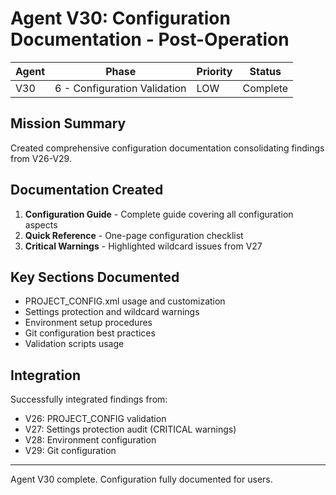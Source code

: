 # Agent V30: Configuration Documentation - Post-Operation

| Agent | Phase | Priority | Status |
|-------|-------|----------|--------|
| V30 | 6 - Configuration Validation | LOW | Complete |

## Mission Summary
Created comprehensive configuration documentation consolidating findings from V26-V29.

## Documentation Created
1. **Configuration Guide** - Complete guide covering all configuration aspects
2. **Quick Reference** - One-page configuration checklist
3. **Critical Warnings** - Highlighted wildcard issues from V27

## Key Sections Documented
- PROJECT_CONFIG.xml usage and customization
- Settings protection and wildcard warnings
- Environment setup procedures
- Git configuration best practices
- Validation scripts usage

## Integration
Successfully integrated findings from:
- V26: PROJECT_CONFIG validation
- V27: Settings protection audit (CRITICAL warnings)
- V28: Environment configuration
- V29: Git configuration

---
Agent V30 complete. Configuration fully documented for users.